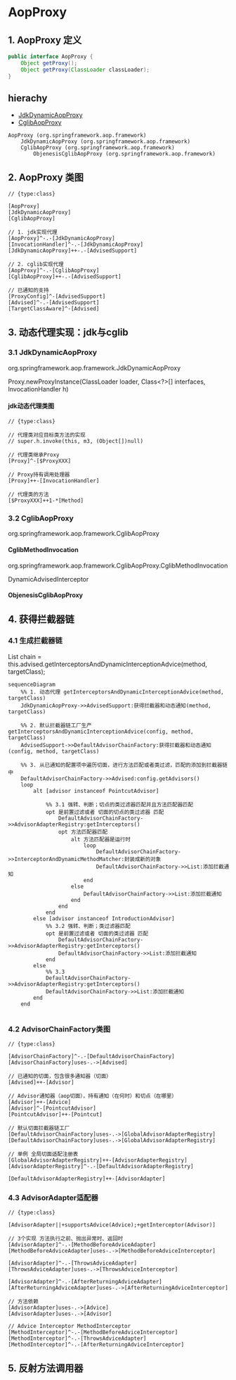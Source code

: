 # AopProxy

## 1. AopProxy 定义
```java
public interface AopProxy {
	Object getProxy();
	Object getProxy(ClassLoader classLoader);
}
```

## hierachy
* [JdkDynamicAopProxy](./JdkDynamicAopProxy.md)
* [CglibAopProxy](./CglibAopProxy.md)

```
AopProxy (org.springframework.aop.framework)
    JdkDynamicAopProxy (org.springframework.aop.framework)
    CglibAopProxy (org.springframework.aop.framework)
        ObjenesisCglibAopProxy (org.springframework.aop.framework)
```
## 2. AopProxy 类图
```yuml
// {type:class}

[AopProxy]
[JdkDynamicAopProxy]
[CglibAopProxy]

// 1. jdk实现代理
[AopProxy]^-.-[JdkDynamicAopProxy]
[InvocationHandler]^-.-[JdkDynamicAopProxy]
[JdkDynamicAopProxy]++-.-[AdvisedSupport]

// 2. cglib实现代理
[AopProxy]^-.-[CglibAopProxy]
[CglibAopProxy]++-.-[AdvisedSupport]

// 已通知的支持
[ProxyConfig]^-[AdvisedSupport]
[Advised]^-.-[AdvisedSupport]
[TargetClassAware]^-[Advised]
```
## 3. 动态代理实现：jdk与cglib

### 3.1 JdkDynamicAopProxy
org.springframework.aop.framework.JdkDynamicAopProxy

Proxy.newProxyInstance(ClassLoader loader, Class<?>[] interfaces, InvocationHandler h)

#### jdk动态代理类图
```yuml
// {type:class}

// 代理类对应目标类方法的实现
// super.h.invoke(this, m3, (Object[])null)

// 代理类继承Proxy
[Proxy]^-[$ProxyXXX]

// Proxy持有调用处理器
[Proxy]++-[InvocationHandler]

// 代理类的方法
[$ProxyXXX]++1-*[Method]

```


### 3.2 CglibAopProxy
org.springframework.aop.framework.CglibAopProxy

#### CglibMethodInvocation
org.springframework.aop.framework.CglibAopProxy.CglibMethodInvocation

DynamicAdvisedInterceptor

#### ObjenesisCglibAopProxy

## 4. 获得拦截器链

### 4.1 生成拦截器链
List<Object> chain = this.advised.getInterceptorsAndDynamicInterceptionAdvice(method, targetClass);

```mermaid
sequenceDiagram
    %% 1. 动态代理 getInterceptorsAndDynamicInterceptionAdvice(method, targetClass)
    JdkDynamicAopProxy->>AdvisedSupport:获得拦截器和动态通知(method, targetClass)
    
    %% 2. 默认拦截器链工厂生产 getInterceptorsAndDynamicInterceptionAdvice(config, method, targetClass)
    AdvisedSupport->>DefaultAdvisorChainFactory:获得拦截器和动态通知(config, method, targetClass)
    
    %% 3. 从已通知的配置项中遍历切面，进行方法匹配或者类过滤，匹配的添加到拦截器链中
    DefaultAdvisorChainFactory->>Advised:config.getAdvisors()
    loop
        alt [advisor instanceof PointcutAdvisor]
            
            %% 3.1 强转、判断；切点的类过滤器匹配并且方法匹配器匹配
            opt 是前置过滤或者 切面的切点的类过滤器 匹配
                DefaultAdvisorChainFactory->>AdvisorAdapterRegistry:getInterceptors()
                opt 方法匹配器匹配
                    alt 方法匹配器是运行时
                        loop
                            DefaultAdvisorChainFactory->>InterceptorAndDynamicMethodMatcher:封装成新的对象
                            DefaultAdvisorChainFactory->>List:添加拦截通知
                        end
                    else
                        DefaultAdvisorChainFactory->>List:添加拦截通知
                    end
                end
            end
        else [advisor instanceof IntroductionAdvisor]
            %% 3.2 强转、判断；类过滤器匹配
            opt 是前置过滤或者 切面的类过滤器 匹配
                DefaultAdvisorChainFactory->>AdvisorAdapterRegistry:getInterceptors()
                DefaultAdvisorChainFactory->>List:添加拦截通知
            end
        else
            %% 3.3
            DefaultAdvisorChainFactory->>AdvisorAdapterRegistry:getInterceptors()   
            DefaultAdvisorChainFactory->>List:添加拦截通知
        end
    end
    
```
### 4.2 AdvisorChainFactory类图
```yuml
// {type:class}

[AdvisorChainFactory]^-.-[DefaultAdvisorChainFactory]
[AdvisorChainFactory]uses-.->[Advised]

// 已通知的切面，包含很多通知器（切面）
[Advised]++-[Advisor]

// Advisor通知器（aop切面），持有通知（在何时）和切点（在哪里）
[Advisor]++-[Advice]
[Advisor]^-[PointcutAdvisor]
[PointcutAdvisor]++-[Pointcut]

// 默认切面拦截器链工厂
[DefaultAdvisorChainFactory]uses-.->[GlobalAdvisorAdapterRegistry]
[DefaultAdvisorChainFactory]uses-.->[GlobalAdvisorAdapterRegistry]

// 单例 全局切面适配注册表
[GlobalAdvisorAdapterRegistry]++-[AdvisorAdapterRegistry]
[AdvisorAdapterRegistry]^-.-[DefaultAdvisorAdapterRegistry]

[DefaultAdvisorAdapterRegistry]++-[AdvisorAdapter]

```

### 4.3 AdvisorAdapter适配器

```yuml
// {type:class}

[AdvisorAdapter||+supportsAdvice(Advice);+getInterceptor(Advisor)]

// 3个实现 方法执行之前、抛出异常时、返回时
[AdvisorAdapter]^-.-[MethodBeforeAdviceAdapter]
[MethodBeforeAdviceAdapter]uses-.->[MethodBeforeAdviceInterceptor]

[AdvisorAdapter]^-.-[ThrowsAdviceAdapter]
[ThrowsAdviceAdapter]uses-.->[ThrowsAdviceInterceptor]

[AdvisorAdapter]^-.-[AfterReturningAdviceAdapter]
[AfterReturningAdviceAdapter]uses-.->[AfterReturningAdviceInterceptor]

// 方法依赖
[AdvisorAdapter]uses-.->[Advice]
[AdvisorAdapter]uses-.->[Advisor]

// Advice Interceptor MethodInterceptor
[MethodInterceptor]^-.-[MethodBeforeAdviceInterceptor]
[MethodInterceptor]^-.-[ThrowsAdviceAdapter]
[MethodInterceptor]^-.-[AfterReturningAdviceInterceptor]
```

## 5. 反射方法调用器
